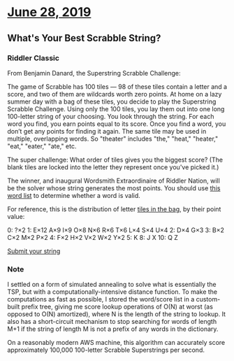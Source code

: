 # [June 28, 2019](https://fivethirtyeight.com/features/whats-your-best-scrabble-string/)
## What's Your Best Scrabble String?

### Riddler Classic

From Benjamin Danard, the Superstring Scrabble Challenge:

The game of Scrabble has 100 tiles — 98 of these tiles contain a letter and a score, and two of them are wildcards worth zero points. At home on a lazy summer day with a bag of these tiles, you decide to play the Superstring Scrabble Challenge. Using only the 100 tiles, you lay them out into one long 100-letter string of your choosing. You look through the string. For each word you find, you earn points equal to its score. Once you find a word, you don’t get any points for finding it again. The same tile may be used in multiple, overlapping words. So "theater" includes "the," "heat," "heater," "eat," "eater," "ate," etc.

The super challenge: What order of tiles gives you the biggest score? (The blank tiles are locked into the letter they represent once you've picked it.)

The winner, and inaugural Wordsmith Extraordinaire of Riddler Nation, will be the solver whose string generates the most points. You should use [this word list](https://norvig.com/ngrams/enable1.txt) to determine whether a word is valid.

For reference, this is the distribution of letter [tiles in the bag](https://en.wikipedia.org/wiki/Scrabble_letter_distributions#English), by their point value:

0: ?×2
1: E×12 A×9 I×9 O×8 N×6 R×6 T×6 L×4 S×4 U×4
2: D×4 G×3
3: B×2 C×2 M×2 P×2
4: F×2 H×2 V×2 W×2 Y×2
5: K
8: J X
10: Q Z

[Submit your string](https://docs.google.com/forms/d/e/1FAIpQLSdAVV14Sc5Mdsd9w7XkPnzJRf81MgL5XWmD2XYKB7hITRciKg/viewform?usp=sf_link)

### Note

I settled on a form of simulated annealing to solve what is essentially the TSP, but with a computationally-intensive distance function.  To make the computations as fast as possible, I stored the word/score list in a custom-built prefix tree, giving me score lookup operations of O(N) at worst (as opposed to O(N) amortized), where N is the length of the string to lookup.  It also has a short-circuit mechanism to stop searching for words of length M+1 if the string of length M is not a prefix of any words in the dictionary.

On a reasonably modern AWS machine, this algorithm can accurately score approximately 100,000 100-letter Scrabble Superstrings per second.
